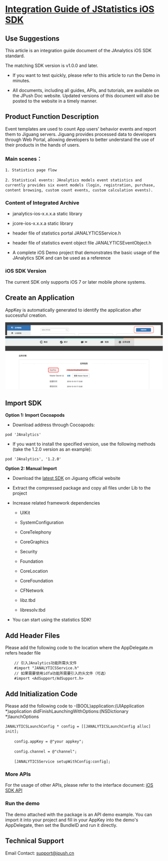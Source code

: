 # [Integration Guide of JStatistics iOS SDK](https://docs.jiguang.cn/janalytics/client/android_guide/)

## Use Suggestions

This article is an integration guide document of the JAnalytics iOS SDK standard.

The matching SDK version is v1.0.0 and later.

-   If you want to test quickly, please refer to this article to run the Demo in minutes.

-   All documents, including all guides, APIs, and tutorials, are available on the JPush Doc website. Updated versions of this document will also be posted to the website in a timely manner.

## 

## Product Function Description

Event templates are used to count App users' behavior events and report them to Jiguang servers. Jiguang provides processed data to developers through Web Portal, allowing developers to better understand the use of their products in the hands of users.

### Main scenes：
```
1. Statistics page flow

2. Statistical events: JAnalytics models event statistics and currently provides six event models (login, registration, purchase, content browsing, custom count events, custom calculation events).
```

### Content of Integrated Archive

-   janalytics-ios-x.x.x.a static library

-   jcore-ios-x.x.x.a static library

-   header file of statistics portal JANALYTICSService.h

-   header file of statistics event object file JANALYTICSEventObject.h

-   A complete iOS Demo project that demonstrates the basic usage of the JAnalytics SDK and can be used as a reference

### iOS SDK Version

The current SDK only supports iOS 7 or later mobile phone systems.

## Create an Application
AppKey is automatically generated to identify the application after successful creation.

![jpush_ios_guide](../image/create_ios_app.png)
![jpush_ios_guide](../image/create_ios_app2.png)

## Import SDK

**Option 1: Import Cocoapods**

-   Download address through Cocoapods:
```
pod 'JAnalytics'
```

-   If you want to install the specified version, use the following methods (take the 1.2.0 version as an example):
```
pod 'JAnalytics', '1.2.0'
```

**Option 2: Manual Import**

-   Download the <span class="underline">[ latest SDK](http://docs.jiguang.cn/janalytics/resources/)</span> on Jiguang official website

-   Extract the compressed package and copy all files under Lib to the project

-   Increase related framework dependencies

    -   UIKit

    -   SystemConfiguration

    -   CoreTelephony

    -   CoreGraphics

    -   Security

    -   Foundation

    -   CoreLocation

    -   CoreFoundation

    -   CFNetwork

    -   libz.tbd

    -   libresolv.tbd

-   You can start using the statistics SDK!

## Add Header Files

Please add the following code to the location where the AppDelegate.m refers header file

```
    // 引入JAnalytics功能所需头文件
	#import "JANALYTICSService.h"
	// 如果需要使用idfa功能所需要引入的头文件（可选）
	#import <AdSupport/AdSupport.h>
```

## Add Initialization Code

Please add the following code to 
-(BOOL)application:(UIApplication \*)application didFinishLaunchingWithOptions:(NSDictionary \*)launchOptions

```
JANALYTICSLaunchConfig * config = [[JANALYTICSLaunchConfig alloc] init];
 
	config.appKey = @"your appkey";
	 
	config.channel = @"channel";
	 
	[JANALYTICSService setupWithConfig:config];
```

### More APIs

For the usage of other APIs, please refer to the interface document: [iOS SDK API](ios_api)

### Run the demo

The demo attached with the package is an API demo example. You can import it into your project and fill in your AppKey into the demo's AppDelegate, then set the BundleID and run it directly.


## Technical Support

Email Contact: [support&#64;jpush.cn](mailto:support&#64;jpush.cn)
